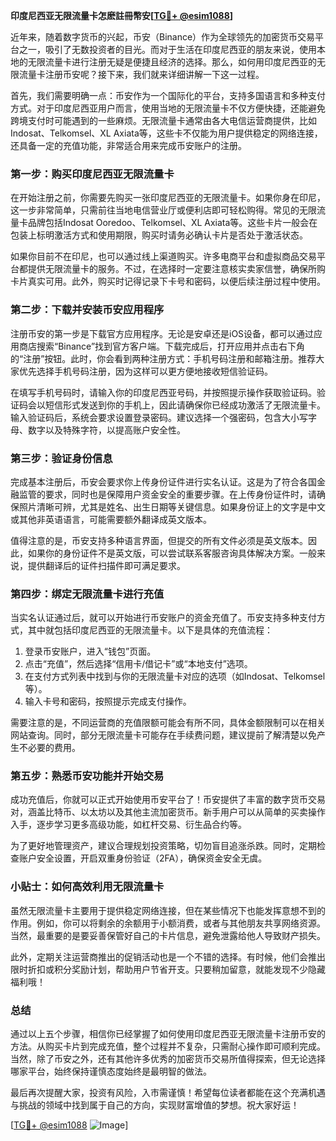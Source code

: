 **印度尼西亚无限流量卡怎麽註冊幣安[[TG💪+ @esim1088](https://t.me/s/esim1088)]**

近年来，随着数字货币的兴起，币安（Binance）作为全球领先的加密货币交易平台之一，吸引了无数投资者的目光。而对于生活在印度尼西亚的朋友来说，使用本地的无限流量卡进行注册无疑是便捷且经济的选择。那么，如何用印度尼西亚的无限流量卡注册币安呢？接下来，我们就来详细讲解一下这一过程。

首先，我们需要明确一点：币安作为一个国际化的平台，支持多国语言和多种支付方式。对于印度尼西亚用户而言，使用当地的无限流量卡不仅方便快捷，还能避免跨境支付时可能遇到的一些麻烦。无限流量卡通常由各大电信运营商提供，比如Indosat、Telkomsel、XL Axiata等，这些卡不仅能为用户提供稳定的网络连接，还具备一定的充值功能，非常适合用来完成币安账户的注册。

### **第一步：购买印度尼西亚无限流量卡**

在开始注册之前，你需要先购买一张印度尼西亚的无限流量卡。如果你身在印尼，这一步非常简单，只需前往当地电信营业厅或便利店即可轻松购得。常见的无限流量卡品牌包括Indosat Ooredoo、Telkomsel、XL Axiata等。这些卡片一般会在包装上标明激活方式和使用期限，购买时请务必确认卡片是否处于激活状态。

如果你目前不在印尼，也可以通过线上渠道购买。许多电商平台和虚拟商品交易平台都提供无限流量卡的服务。不过，在选择时一定要注意核实卖家信誉，确保所购卡片真实可用。此外，购买时记得记录下卡号和密码，以便后续注册过程中使用。

### **第二步：下载并安装币安应用程序**

注册币安的第一步是下载官方应用程序。无论是安卓还是iOS设备，都可以通过应用商店搜索“Binance”找到官方客户端。下载完成后，打开应用并点击右下角的“注册”按钮。此时，你会看到两种注册方式：手机号码注册和邮箱注册。推荐大家优先选择手机号码注册，因为这样可以更方便地接收短信验证码。

在填写手机号码时，请输入你的印度尼西亚号码，并按照提示操作获取验证码。验证码会以短信形式发送到你的手机上，因此请确保你已经成功激活了无限流量卡。输入验证码后，系统会要求设置登录密码。建议选择一个强密码，包含大小写字母、数字以及特殊字符，以提高账户安全性。

### **第三步：验证身份信息**

完成基本注册后，币安会要求你上传身份证件进行实名认证。这是为了符合各国金融监管的要求，同时也是保障用户资金安全的重要步骤。在上传身份证件时，请确保照片清晰可辨，尤其是姓名、出生日期等关键信息。如果身份证上的文字是中文或其他非英语语言，可能需要额外翻译成英文版本。

值得注意的是，币安支持多种语言界面，但提交的所有文件必须是英文版本。因此，如果你的身份证件不是英文版，可以尝试联系客服咨询具体解决方案。一般来说，提供翻译后的证件扫描件即可满足要求。

### **第四步：绑定无限流量卡进行充值**

当实名认证通过后，就可以开始进行币安账户的资金充值了。币安支持多种支付方式，其中就包括印度尼西亚的无限流量卡。以下是具体的充值流程：

1. 登录币安账户，进入“钱包”页面。
2. 点击“充值”，然后选择“信用卡/借记卡”或“本地支付”选项。
3. 在支付方式列表中找到与你的无限流量卡对应的选项（如Indosat、Telkomsel等）。
4. 输入卡号和密码，按照提示完成支付操作。

需要注意的是，不同运营商的充值限额可能会有所不同，具体金额限制可以在相关网站查询。同时，部分无限流量卡可能存在手续费问题，建议提前了解清楚以免产生不必要的费用。

### **第五步：熟悉币安功能并开始交易**

成功充值后，你就可以正式开始使用币安平台了！币安提供了丰富的数字货币交易对，涵盖比特币、以太坊以及其他主流加密货币。新手用户可以从简单的买卖操作入手，逐步学习更多高级功能，如杠杆交易、衍生品合约等。

为了更好地管理资产，建议合理规划投资策略，切勿盲目追涨杀跌。同时，定期检查账户安全设置，开启双重身份验证（2FA），确保资金安全无虞。

### **小贴士：如何高效利用无限流量卡**

虽然无限流量卡主要用于提供稳定网络连接，但在某些情况下也能发挥意想不到的作用。例如，你可以将剩余的余额用于小额消费，或者与其他朋友共享网络资源。当然，最重要的是要妥善保管好自己的卡片信息，避免泄露给他人导致财产损失。

此外，定期关注运营商推出的促销活动也是一个不错的选择。有时候，他们会推出限时折扣或积分奖励计划，帮助用户节省开支。只要稍加留意，就能发现不少隐藏福利哦！

### **总结**

通过以上五个步骤，相信你已经掌握了如何使用印度尼西亚无限流量卡注册币安的方法。从购买卡片到完成充值，整个过程并不复杂，只需耐心操作即可顺利完成。当然，除了币安之外，还有其他许多优秀的加密货币交易所值得探索，但无论选择哪家平台，始终保持谨慎态度始终是最明智的做法。

最后再次提醒大家，投资有风险，入市需谨慎！希望每位读者都能在这个充满机遇与挑战的领域中找到属于自己的方向，实现财富增值的梦想。祝大家好运！

[[TG💪+ @esim1088](https://t.me/s/esim1088) ![Image](https://i.postimg.cc/4NQfJmqS/Snipaste-2025-05-13-00-14-12.png)]